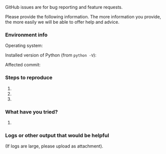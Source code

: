 GitHub issues are for bug reporting and feature requests.  

Please provide the following information.
The more information you provide, the more easily we will be able to offer
help and advice.

### Environment info
Operating system:

Installed version of Python (from `python -V`):

Affected commit:

### Steps to reproduce
1.
2.
3.

### What have you tried?
1.

### Logs or other output that would be helpful
(If logs are large, please upload as attachment).
